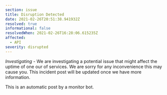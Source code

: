 ```yaml
---
section: issue
title: Disruption Detected
date: 2021-02-26T20:51:38.941932Z
resolved: true
informational: false
resolvedWhen: 2021-02-26T16:28:06.615235Z
affected:
  - API
severity: disrupted
---
```

*Investigating* - We are investigating a potential issue that might affect the uptime of one our of services. We are sorry for any inconvenience this may cause you. This incident post will be updated once we have more information.

This is an automatic post by a monitor bot.
        